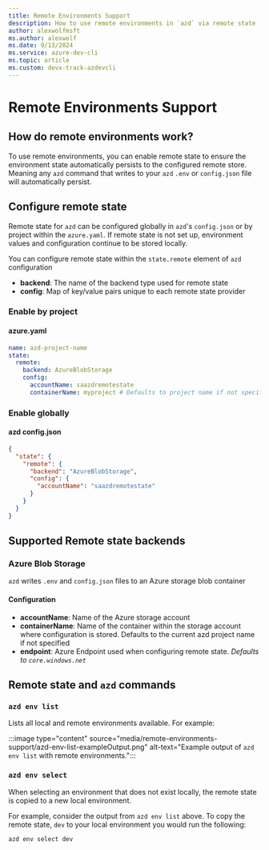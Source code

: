 ```yaml
---
title: Remote Environments Support
description: How to use remote environments in `azd` via remote state
author: alexwolfmsft
ms.author: alexwolf
ms.date: 9/13/2024
ms.service: azure-dev-cli
ms.topic: article
ms.custom: devx-track-azdevcli
---
```



# Remote Environments Support

## How do remote environments work?
To use remote environments, you can enable remote state to ensure the environment state automatically persists to the configured remote store. Meaning any `azd` command that writes to your `azd` `.env` or `config.json` file will automatically persist. 

## Configure remote state
Remote state for `azd` can be configured globally in `azd`'s `config.json` or by project within the `azure.yaml`. If remote state is not set up, environment values and configuration continue to be stored locally.

You can configure remote state within the `state.remote` element of `azd` configuration

- **backend**: The name of the backend type used for remote state
- **config**: Map of key/value pairs unique to each remote state provider

### Enable by project

#### azure.yaml
```yaml
name: azd-project-name
state:
  remote:
    backend: AzureBlobStorage
    config:
      accountName: saazdremotestate
      containerName: myproject # Defaults to project name if not specified
```

### Enable globally

#### azd config.json
```json
{
  "state": {
    "remote": {
      "backend": "AzureBlobStorage",
      "config": {
        "accountName": "saazdremotestate"
      }
    }
  }
}
```

## Supported Remote state backends

### Azure Blob Storage

`azd` writes `.env` and `config.json` files to an Azure storage blob container

#### Configuration
- **accountName**: Name of the Azure storage account
- **containerName**: Name of the container within the storage account where configuration is stored. Defaults to the current azd project name if not specified
- **endpoint**: Azure Endpoint used when configuring remote state. _Defaults to `core.windows.net`_

## Remote state and `azd` commands

### `azd env list`
Lists all local and remote environments available. For example:

:::image type="content" source="media/remote-environments-support/azd-env-list-exampleOutput.png" alt-text="Example output of `azd env list` with remote environments.":::

### `azd env select`

When selecting an environment that does not exist locally, the remote state is copied to a new local environment. 

For example, consider the output from `azd env list` above. To copy the remote state, `dev` to your local environment you would run the following:

```azdeveloper
azd env select dev
``` 

